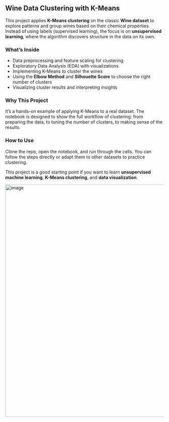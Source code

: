 ## Wine Data Clustering with K-Means

This project applies **K-Means clustering** on the classic **Wine dataset** to explore patterns and group wines based on their chemical properties. Instead of using labels (supervised learning), the focus is on **unsupervised learning**, where the algorithm discovers structure in the data on its own.

### What’s Inside

* Data preprocessing and feature scaling for clustering
* Exploratory Data Analysis (EDA) with visualizations
* Implementing K-Means to cluster the wines
* Using the **Elbow Method** and **Silhouette Score** to choose the right number of clusters
* Visualizing cluster results and interpreting insights

### Why This Project

It’s a hands-on example of applying K-Means to a real dataset. The notebook is designed to show the full workflow of clustering: from preparing the data, to tuning the number of clusters, to making sense of the results.

### How to Use

Clone the repo, open the notebook, and run through the cells. You can follow the steps directly or adapt them to other datasets to practice clustering.

This project is a good starting point if you want to learn **unsupervised machine learning**, **K-Means clustering**, and **data visualization**.

<img width="1678" height="737" alt="image" src="https://github.com/user-attachments/assets/ffb77f5c-b2bb-4cc9-9a59-1a45a26b6223" />
